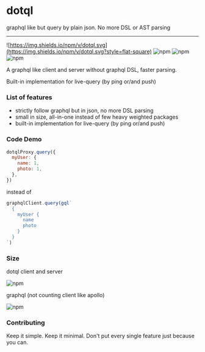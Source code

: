 # dotql

graphql like but query by plain json. No more DSL or AST parsing

---

![https://img.shields.io/npm/v/dotql.svg](https://img.shields.io/npm/v/dotql.svg?style=flat-square)
![npm](https://img.shields.io/npm/dt/dotql.svg?maxAge=2592000&style=flat-square)
![npm](https://img.shields.io/npm/l/dotql.svg?style=flat-square)
![npm](https://img.shields.io/github/languages/code-size/ericfong/dotql.svg?style=flat-square)

A graphql like client and server without graphql DSL, faster parsing.

Built-in implementation for live-query (by ping or/and push)

### List of features

- strictly follow graphql but in json, no more DSL parsing
- small in size, all-in-one instead of few heavy weighted packages
- built-in implementation for live-query (by ping or/and push)

### Code Demo

```js
dotqlProxy.query({
  myUser: {
    name: 1,
    photo: 1,
  },
})
```

instead of

```js
graphqlClient.query(gql`
  {
    myUser {
      name
      photo
    }
  }
`)
```

### Size

dotql client and server

![npm](https://img.shields.io/github/languages/code-size/ericfong/dotql.svg?style=flat-square)

graphql (not counting client like apollo)

![npm](https://img.shields.io/github/languages/code-size/graphql/graphql-js.svg?style=flat-square)

### Contributing

Keep it simple. Keep it minimal. Don't put every single feature just because you can.
